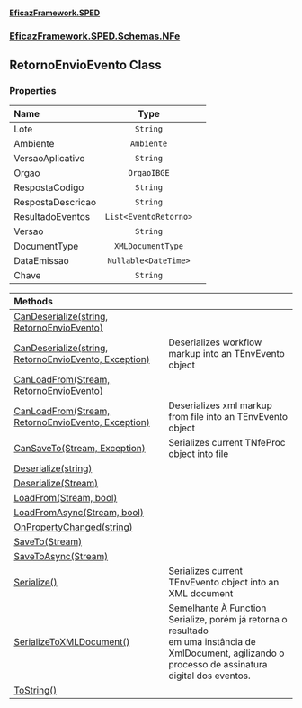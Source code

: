 #### [EficazFramework.SPED](EficazFrameworkSPED.md 'EficazFramework SPED')
### [EficazFramework.SPED.Schemas.NFe](EficazFramework.SPED.Schemas.NFe.md 'EficazFramework.SPED.Schemas.NFe')

## RetornoEnvioEvento Class
### Properties

| Name | Type | |
| :--- | :---: | :--- |
| Lote | `String` |  |
| Ambiente | `Ambiente` |  |
| VersaoAplicativo | `String` |  |
| Orgao | `OrgaoIBGE` |  |
| RespostaCodigo | `String` |  |
| RespostaDescricao | `String` |  |
| ResultadoEventos | `List<EventoRetorno>` |  |
| Versao | `String` |  |
| DocumentType | `XMLDocumentType` |  |
| DataEmissao | `Nullable<DateTime>` |  |
| Chave | `String` |  |

| Methods | |
| :--- | :--- |
| [CanDeserialize(string, RetornoEnvioEvento)](EficazFramework.SPED.Schemas.NFe/RetornoEnvioEvento/CanDeserialize(string,RetornoEnvioEvento).md 'EficazFramework.SPED.Schemas.NFe.RetornoEnvioEvento.CanDeserialize(string, EficazFramework.SPED.Schemas.NFe.RetornoEnvioEvento)') | |
| [CanDeserialize(string, RetornoEnvioEvento, Exception)](EficazFramework.SPED.Schemas.NFe/RetornoEnvioEvento/CanDeserialize(string,RetornoEnvioEvento,Exception).md 'EficazFramework.SPED.Schemas.NFe.RetornoEnvioEvento.CanDeserialize(string, EficazFramework.SPED.Schemas.NFe.RetornoEnvioEvento, System.Exception)') | Deserializes workflow markup into an TEnvEvento object |
| [CanLoadFrom(Stream, RetornoEnvioEvento)](EficazFramework.SPED.Schemas.NFe/RetornoEnvioEvento/CanLoadFrom(Stream,RetornoEnvioEvento).md 'EficazFramework.SPED.Schemas.NFe.RetornoEnvioEvento.CanLoadFrom(System.IO.Stream, EficazFramework.SPED.Schemas.NFe.RetornoEnvioEvento)') | |
| [CanLoadFrom(Stream, RetornoEnvioEvento, Exception)](EficazFramework.SPED.Schemas.NFe/RetornoEnvioEvento/CanLoadFrom(Stream,RetornoEnvioEvento,Exception).md 'EficazFramework.SPED.Schemas.NFe.RetornoEnvioEvento.CanLoadFrom(System.IO.Stream, EficazFramework.SPED.Schemas.NFe.RetornoEnvioEvento, System.Exception)') | Deserializes xml markup from file into an TEnvEvento object |
| [CanSaveTo(Stream, Exception)](EficazFramework.SPED.Schemas.NFe/RetornoEnvioEvento/CanSaveTo(Stream,Exception).md 'EficazFramework.SPED.Schemas.NFe.RetornoEnvioEvento.CanSaveTo(System.IO.Stream, System.Exception)') | Serializes current TNfeProc object into file |
| [Deserialize(string)](EficazFramework.SPED.Schemas.NFe/RetornoEnvioEvento/Deserialize(string).md 'EficazFramework.SPED.Schemas.NFe.RetornoEnvioEvento.Deserialize(string)') | |
| [Deserialize(Stream)](EficazFramework.SPED.Schemas.NFe/RetornoEnvioEvento/Deserialize(Stream).md 'EficazFramework.SPED.Schemas.NFe.RetornoEnvioEvento.Deserialize(System.IO.Stream)') | |
| [LoadFrom(Stream, bool)](EficazFramework.SPED.Schemas.NFe/RetornoEnvioEvento/LoadFrom(Stream,bool).md 'EficazFramework.SPED.Schemas.NFe.RetornoEnvioEvento.LoadFrom(System.IO.Stream, bool)') | |
| [LoadFromAsync(Stream, bool)](EficazFramework.SPED.Schemas.NFe/RetornoEnvioEvento/LoadFromAsync(Stream,bool).md 'EficazFramework.SPED.Schemas.NFe.RetornoEnvioEvento.LoadFromAsync(System.IO.Stream, bool)') | |
| [OnPropertyChanged(string)](EficazFramework.SPED.Schemas.NFe/RetornoEnvioEvento/OnPropertyChanged(string).md 'EficazFramework.SPED.Schemas.NFe.RetornoEnvioEvento.OnPropertyChanged(string)') | |
| [SaveTo(Stream)](EficazFramework.SPED.Schemas.NFe/RetornoEnvioEvento/SaveTo(Stream).md 'EficazFramework.SPED.Schemas.NFe.RetornoEnvioEvento.SaveTo(System.IO.Stream)') | |
| [SaveToAsync(Stream)](EficazFramework.SPED.Schemas.NFe/RetornoEnvioEvento/SaveToAsync(Stream).md 'EficazFramework.SPED.Schemas.NFe.RetornoEnvioEvento.SaveToAsync(System.IO.Stream)') | |
| [Serialize()](EficazFramework.SPED.Schemas.NFe/RetornoEnvioEvento/Serialize().md 'EficazFramework.SPED.Schemas.NFe.RetornoEnvioEvento.Serialize()') | Serializes current TEnvEvento object into an XML document |
| [SerializeToXMLDocument()](EficazFramework.SPED.Schemas.NFe/RetornoEnvioEvento/SerializeToXMLDocument().md 'EficazFramework.SPED.Schemas.NFe.RetornoEnvioEvento.SerializeToXMLDocument()') | Semelhante À Function Serialize, porém já retorna o resultado<br/>em uma instância de XmlDocument, agilizando o processo de assinatura<br/>digital dos eventos. |
| [ToString()](EficazFramework.SPED.Schemas.NFe/RetornoEnvioEvento/ToString().md 'EficazFramework.SPED.Schemas.NFe.RetornoEnvioEvento.ToString()') | |

